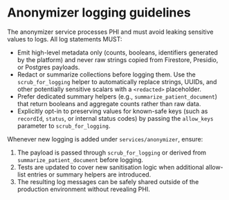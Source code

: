 # Anonymizer logging guidelines

The anonymizer service processes PHI and must avoid leaking sensitive values to
logs. All log statements MUST:

- Emit high-level metadata only (counts, booleans, identifiers generated by the
  platform) and never raw strings copied from Firestore, Presidio, or Postgres
  payloads.
- Redact or summarize collections before logging them. Use the
  `scrub_for_logging` helper to automatically replace strings, UUIDs, and other
  potentially sensitive scalars with a `<redacted>` placeholder.
- Prefer dedicated summary helpers (e.g., `summarize_patient_document`) that
  return booleans and aggregate counts rather than raw data.
- Explicitly opt-in to preserving values for known-safe keys (such as
  `recordId`, `status`, or internal status codes) by passing the `allow_keys`
  parameter to `scrub_for_logging`.

Whenever new logging is added under `services/anonymizer`, ensure:

1. The payload is passed through `scrub_for_logging` or derived from
   `summarize_patient_document` before logging.
2. Tests are updated to cover new sanitisation logic when additional allow-list
   entries or summary helpers are introduced.
3. The resulting log messages can be safely shared outside of the production
   environment without revealing PHI.

